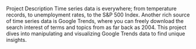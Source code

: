   Project Description
Time series data is everywhere; from temperature records, to unemployment rates, to the S&P 500 Index. 
Another rich source of time series data is Google Trends, where you can freely download the search interest of terms and topics from as far back as 2004.
This project dives into manipulating and visualizing Google Trends data to find unique insights.

